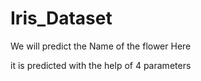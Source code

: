 # Iris_Dataset

We will predict the Name of the flower Here

it is predicted with the help of 4 parameters
